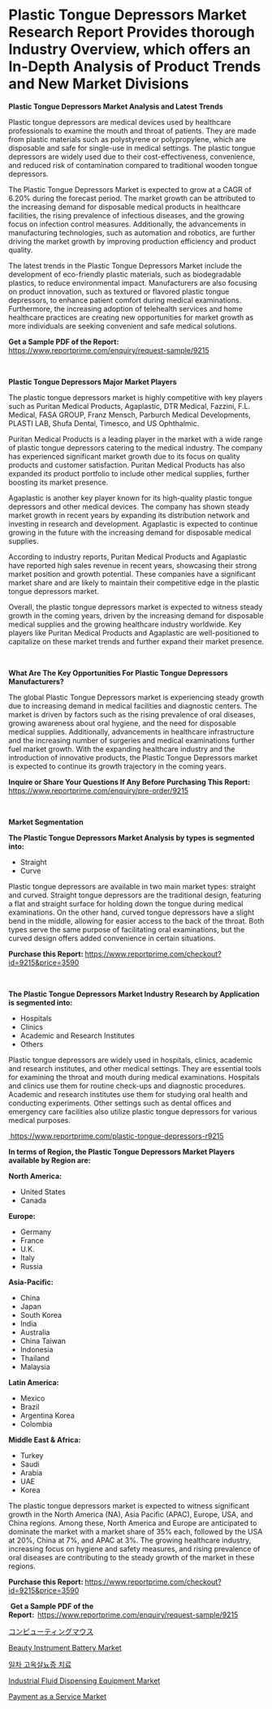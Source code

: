 <p><h1>Plastic Tongue Depressors Market Research Report Provides thorough Industry Overview, which offers an In-Depth Analysis of Product Trends and New Market Divisions</h1></p><p><strong>Plastic Tongue Depressors Market Analysis and Latest Trends</strong></p>
<p><p>Plastic tongue depressors are medical devices used by healthcare professionals to examine the mouth and throat of patients. They are made from plastic materials such as polystyrene or polypropylene, which are disposable and safe for single-use in medical settings. The plastic tongue depressors are widely used due to their cost-effectiveness, convenience, and reduced risk of contamination compared to traditional wooden tongue depressors.</p><p>The Plastic Tongue Depressors Market is expected to grow at a CAGR of 6.20% during the forecast period. The market growth can be attributed to the increasing demand for disposable medical products in healthcare facilities, the rising prevalence of infectious diseases, and the growing focus on infection control measures. Additionally, the advancements in manufacturing technologies, such as automation and robotics, are further driving the market growth by improving production efficiency and product quality.</p><p>The latest trends in the Plastic Tongue Depressors Market include the development of eco-friendly plastic materials, such as biodegradable plastics, to reduce environmental impact. Manufacturers are also focusing on product innovation, such as textured or flavored plastic tongue depressors, to enhance patient comfort during medical examinations. Furthermore, the increasing adoption of telehealth services and home healthcare practices are creating new opportunities for market growth as more individuals are seeking convenient and safe medical solutions.</p></p>
<p><strong>Get a Sample PDF of the Report:&nbsp;</strong> <a href="https://www.reportprime.com/enquiry/request-sample/9215">https://www.reportprime.com/enquiry/request-sample/9215</a></p>
<p>&nbsp;</p>
<p><strong>Plastic Tongue Depressors Major Market Players</strong></p>
<p><p>The plastic tongue depressors market is highly competitive with key players such as Puritan Medical Products, Agaplastic, DTR Medical, Fazzini, F.L. Medical, FASA GROUP, Franz Mensch, Parburch Medical Developments, PLASTI LAB, Shufa Dental, Timesco, and US Ophthalmic. </p><p>Puritan Medical Products is a leading player in the market with a wide range of plastic tongue depressors catering to the medical industry. The company has experienced significant market growth due to its focus on quality products and customer satisfaction. Puritan Medical Products has also expanded its product portfolio to include other medical supplies, further boosting its market presence. </p><p>Agaplastic is another key player known for its high-quality plastic tongue depressors and other medical devices. The company has shown steady market growth in recent years by expanding its distribution network and investing in research and development. Agaplastic is expected to continue growing in the future with the increasing demand for disposable medical supplies.</p><p>According to industry reports, Puritan Medical Products and Agaplastic have reported high sales revenue in recent years, showcasing their strong market position and growth potential. These companies have a significant market share and are likely to maintain their competitive edge in the plastic tongue depressors market.</p><p>Overall, the plastic tongue depressors market is expected to witness steady growth in the coming years, driven by the increasing demand for disposable medical supplies and the growing healthcare industry worldwide. Key players like Puritan Medical Products and Agaplastic are well-positioned to capitalize on these market trends and further expand their market presence.</p></p>
<p>&nbsp;</p>
<p><strong>What Are The Key Opportunities For Plastic Tongue Depressors Manufacturers?</strong></p>
<p><p>The global Plastic Tongue Depressors market is experiencing steady growth due to increasing demand in medical facilities and diagnostic centers. The market is driven by factors such as the rising prevalence of oral diseases, growing awareness about oral hygiene, and the need for disposable medical supplies. Additionally, advancements in healthcare infrastructure and the increasing number of surgeries and medical examinations further fuel market growth. With the expanding healthcare industry and the introduction of innovative products, the Plastic Tongue Depressors market is expected to continue its growth trajectory in the coming years.</p></p>
<p><strong>Inquire or Share Your Questions If Any Before Purchasing This Report:</strong> <a href="https://www.reportprime.com/enquiry/pre-order/9215">https://www.reportprime.com/enquiry/pre-order/9215</a></p>
<p>&nbsp;</p>
<p><strong>Market Segmentation</strong></p>
<p><strong>The Plastic Tongue Depressors Market Analysis by types is segmented into:</strong></p>
<p><ul><li>Straight</li><li>Curve</li></ul></p>
<p><p>Plastic tongue depressors are available in two main market types: straight and curved. Straight tongue depressors are the traditional design, featuring a flat and straight surface for holding down the tongue during medical examinations. On the other hand, curved tongue depressors have a slight bend in the middle, allowing for easier access to the back of the throat. Both types serve the same purpose of facilitating oral examinations, but the curved design offers added convenience in certain situations.</p></p>
<p><strong>Purchase this Report:&nbsp;</strong><a href="https://www.reportprime.com/checkout?id=9215&price=3590">https://www.reportprime.com/checkout?id=9215&price=3590</a></p>
<p>&nbsp;</p>
<p><strong>The Plastic Tongue Depressors Market Industry Research by Application is segmented into:</strong></p>
<p><ul><li>Hospitals</li><li>Clinics</li><li>Academic and Research Institutes</li><li>Others</li></ul></p>
<p><p>Plastic tongue depressors are widely used in hospitals, clinics, academic and research institutes, and other medical settings. They are essential tools for examining the throat and mouth during medical examinations. Hospitals and clinics use them for routine check-ups and diagnostic procedures. Academic and research institutes use them for studying oral health and conducting experiments. Other settings such as dental offices and emergency care facilities also utilize plastic tongue depressors for various medical purposes.</p></p>
<p><a href="https://www.reportprime.com/plastic-tongue-depressors-r9215">&nbsp;https://www.reportprime.com/plastic-tongue-depressors-r9215</a></p>
<p><strong>In terms of Region, the Plastic Tongue Depressors Market Players available by Region are:</strong></p>
<p>
    <p> <strong> North America: </strong>
        <ul>
            <li>United States</li>
            <li>Canada</li>
        </ul>
        </p> 
    <p> <strong> Europe: </strong>
        <ul>
            <li>Germany</li>
            <li>France</li>
            <li>U.K.</li>
            <li>Italy</li>
            <li>Russia</li>
        </ul>
        </p> 
    <p> <strong> Asia-Pacific: </strong>
        <ul>
            <li>China</li>
            <li>Japan</li>
            <li>South Korea</li>
            <li>India</li>
            <li>Australia</li>
            <li>China Taiwan</li>
            <li>Indonesia</li>
            <li>Thailand</li>
            <li>Malaysia</li>
        </ul>
        </p> 
    <p> <strong> Latin America: </strong>
        <ul>
            <li>Mexico</li>
            <li>Brazil</li>
            <li>Argentina Korea</li>
            <li>Colombia</li>
        </ul>
        </p> 
    <p> <strong> Middle East & Africa: </strong>
        <ul>
            <li>Turkey</li>
            <li>Saudi</li>
            <li>Arabia</li>
            <li>UAE</li>
            <li>Korea</li>
        </ul>
    </p>
    </p>
<p><p>The plastic tongue depressors market is expected to witness significant growth in the North America (NA), Asia Pacific (APAC), Europe, USA, and China regions. Among these, North America and Europe are anticipated to dominate the market with a market share of 35% each, followed by the USA at 20%, China at 7%, and APAC at 3%. The growing healthcare industry, increasing focus on hygiene and safety measures, and rising prevalence of oral diseases are contributing to the steady growth of the market in these regions.</p></p>
<p><strong>Purchase this Report: </strong><a href="https://www.reportprime.com/checkout?id=9215&price=3590">https://www.reportprime.com/checkout?id=9215&price=3590</a></p>
<p>&nbsp;<strong>Get a Sample PDF of the Report:&nbsp;&nbsp;</strong><a href="https://www.reportprime.com/enquiry/request-sample/9215">https://www.reportprime.com/enquiry/request-sample/9215</a></p>
<p><strong></strong></p>
<p><p><a href="https://github.com/nxboeu02965442/Market-Research-Report-List-3/blob/main/200004579619.md">コンピューティングマウス</a></p><p><a href="https://medium.com/@amyjacobi/navigating-the-global-beauty-instrument-battery-market-landscape-trends-forecasts-and-impact-bb314c7e3309">Beauty Instrument Battery Market</a></p><p><a href="https://medium.com/@isabelbogisich2022/%EA%B8%B0%EB%B3%B8-%EA%B3%A0%EC%82%B0%ED%99%94%EC%98%A4%EC%82%B4%EC%82%B0%EC%A6%9D-%EC%B9%98%EB%A3%8C-%EC%8B%9C%EC%9E%A5-%EC%97%AD%ED%95%99-%ED%83%90%EC%83%89-%EA%B8%80%EB%A1%9C%EB%B2%8C-%ED%8A%B8%EB%A0%8C%EB%93%9C%EC%99%80-%EB%AF%B8%EB%9E%98-%EC%84%B1%EC%9E%A5-%EC%A0%84%EB%A7%9D-2024-2031-%EC%9D%80-185-%ED%8E%98%EC%9D%B4%EC%A7%80%EC%97%90-%EA%B1%B8%EC%B3%90-%EB%8B%A4%EB%A3%A8%EC%96%B4%EC%A1%8C%EC%8A%B5%EB%8B%88%EB%8B%A4-4e345028757f">일차 고옥살뇨증 치료</a></p><p><a href="https://medium.com/@clairhane1992/industrial-fluid-dispensing-equipment-market-growth-outlook-from-2024-to-2031-and-it-is-projecting-07a4398c7e36">Industrial Fluid Dispensing Equipment Market</a></p><p><a href="https://issuu.com/reportprime-2/docs/payment-as-a-service-market-size-2030.pptx">Payment as a Service Market</a></p></p>